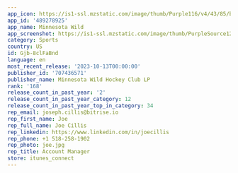 ```yaml
---
app_icon: https://is1-ssl.mzstatic.com/image/thumb/Purple116/v4/43/85/b2/4385b2b9-c617-5504-65b2-d736b85e746a/AppIcon-1x_U007epad-0-85-220.png/1024x1024bb.png
app_id: '489278925'
app_name: Minnesota Wild
app_screenshot: https://is1-ssl.mzstatic.com/image/thumb/PurpleSource126/v4/c1/10/6a/c1106a54-d8f7-fb6e-8033-12069dd594d1/20c62f37-f726-48a7-aaeb-e2415f7ce548_IMG_0862.PNG/1242x2688bb.png
category: Sports
country: US
id: Gjb-8clFaBnd
language: en
most_recent_release: '2023-10-13T00:00:00'
publisher_id: '707436571'
publisher_name: Minnesota Wild Hockey Club LP
rank: '168'
release_count_in_past_year: '2'
release_count_in_past_year_category: 12
release_count_in_past_year_top_in_category: 34
rep_email: joseph.cillis@bitrise.io
rep_first_name: Joe
rep_full_name: Joe Cillis
rep_linkedin: https://www.linkedin.com/in/joecillis
rep_phone: +1 518-258-1902
rep_photo: joe.jpg
rep_title: Account Manager
store: itunes_connect
---
```


